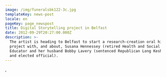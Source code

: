```yaml
---
image: /img/funeralsbk122-3c.jpg
templateKey: news-post
locale: en
pageKey: page_newspost
title: Digital Storytelling project in Belfast
date: 2012-09-29T20:27:00.000Z
description: >-
  The artist is heading to Belfast to start a research-creation oral history
  project with, and about, Susana Hennessey (retired Health and Social Justice
  Educator and her husband Bobby Lavery (sentenced Republican Long Kesh prisoner
  and elected official).
---
```

,
